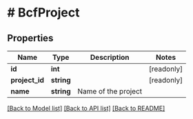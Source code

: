 # # BcfProject

## Properties

Name | Type | Description | Notes
------------ | ------------- | ------------- | -------------
**id** | **int** |  | [readonly]
**project_id** | **string** |  | [readonly]
**name** | **string** | Name of the project |

[[Back to Model list]](../../README.md#models) [[Back to API list]](../../README.md#endpoints) [[Back to README]](../../README.md)
